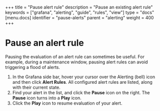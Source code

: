 +++
title = "Pause alert rule"
description = "Pause an existing alert rule"
keywords = ["grafana", "alerting", "guide", "rules", "view"]
type = "docs"
[menu.docs]
identifier = "pause-alerts"
parent = "alerting"
weight = 400
+++

# Pause an alert rule

Pausing the evaluation of an alert rule can sometimes be useful. For example, during a maintenance window, pausing alert rules can avoid triggering a flood of alerts.

1. In the Grafana side bar, hover your cursor over the Alerting (bell) icon and then click **Alert Rules**. All configured alert rules are listed, along with their current state.
1. Find your alert in the list, and click the **Pause** icon on the right. The **Pause** icon turns into a **Play** icon.
1. Click the **Play** icon to resume evaluation of your alert.